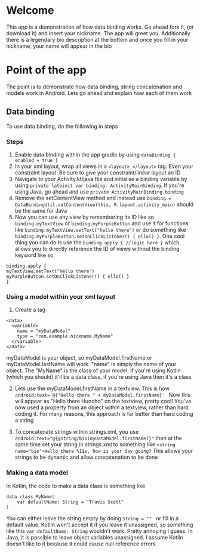 # Welcome
This app is a demonstration of how data binding works. Go ahead fork it, (or download it) and insert your nickname. The app will greet you.
Additionally there is a legendary bio description at the bottom and once you fill in your nickname, your name will appear in the bio

# Point of the app
The point is to demonstrate how data binding, string concatenation and models work in Android. Lets go ahead and explain how each of them work

## Data binding
To use data binding, do the following in steps
### Steps
1. Enable data binding within the app gradle by using ```dataBinding { enabled = true }``` 
2. In your xml layout, wrap all views in a ```<layout> </layout>``` tag. Even your constraint layout. Be sure to give your constraint/linear layout an ID
3. Navigate to your Activity.kt/java file and initialise a binding variable by using ```private lateinit var binding: ActivityMainBinding```. If you're using Java, go ahead
and use ```private ActivityMainBinding binding```
4. Remove the setContentView method and instead use ```binding = DataBindingUtil.setContentView(this, R.layout.activity_main)``` should be the same for Java
5. Now you can use any view by remembering its ID like so ```binding.myTextView``` or ```binding.myPurpleButton``` and use it for functions like 
```binding.myTextView.setText("hello there")``` or do something like ```binding.myPurpleButton.setOnClickListener() { ello() }```. One cool thing you can do is
use the ```binding.apply { //logic here }``` which allows you to directly reference the ID of views without the binding keyword like so 
```
binding.apply {
myTextView.setText("Hello there")
myPurpleButton.setOnClickListener() { ello() }
}
```

### Using a model within your xml layout
1. Create a tag 
```
<data>
  <variable>
    name = "myDataModel"
    type = "com.example.nickname.MyName"
  </variable>
</data>
``` 
myDataModel is your object, so myDataModel.firstName or myDataModel.lastName will work. "name" is simply the name of your object. The "MyName" is the class of your model. 
If you're using Kotlin (which you should) it'll be a data class, if you're using Java then it's a class


2. Lets use the myDataModel.firstName in a textview. This is how ```android:text='@{"Hello there " + myDataModel.firstName}' ``` Now this will appear as
"Hello there Huncho" on the textview, pretty cool! You've now used a property from an object within a textview, rather than hard coding it. For many reasons, this approach
is far better than hard coding a string


3. To concatenate strings within strings.xml, you use ``` android:text="@{@string/bio(myDataModel.firstName)}" ``` then at the same time set your string in strings.xml
to something like ``` <string name="bio">Hello there %1$s, how is your day going? ``` This allows your strings to be dynamic and allow concatenation to be done

### Making a data model
In Kotlin, the code to make a data class is something like
```
data class MyName(
    var defaultName: String = "Travis Scott"
)
```
You can either leave the string empty by doing ```String = "" ``` or fill in a default value. Kotlin won't accept it if you leave it unassigned, so something like this
``` var defaultName: String ``` wouldn't work. Pretty annoying I guess. In Java, it is possible to leave object variables unassigned. I assume Kotlin doesn't like to it because
it could cause null reference errors
